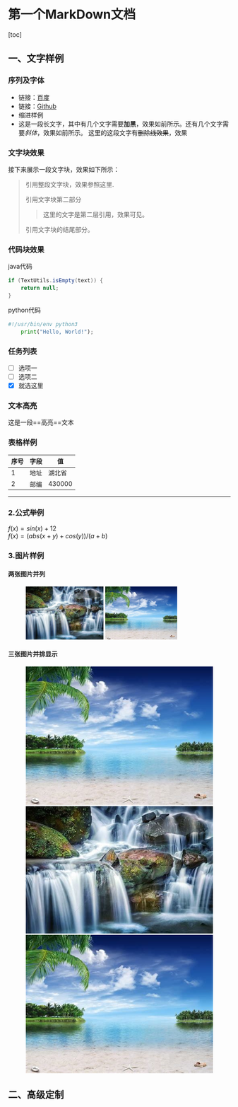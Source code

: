 
# 第一个MarkDown文档
[toc]
## 一、文字样例
### 序列及字体
  - 链接：[百度](https://www.baidu.com)
  - 链接：[Github](https://www.github.com)
  - 缩进样例  
  - 这是一段长文字，其中有几个文字需要**加黑**，效果如前所示。还有几个文字需要*斜体*，效果如前所示。 这里的这段文字有~~删除线效果~~，效果
### 文字块效果
接下来展示一段文字块，效果如下所示：
  > 引用整段文字块，效果参照这里.
  > 
  > 引用文字块第二部分
  > > 这里的文字是第二层引用，效果可见。
  > 
  > 引用文字块的结尾部分。
### 代码块效果
java代码
```java
if (TextUtils.isEmpty(text)) {
    return null;
}
```
python代码
```python
#!/usr/bin/env python3
    print("Hello, World!");
```
### 任务列表
- [ ] 选项一
- [ ] 选项二
- [x] 就选这里
### 文本高亮
这是一段==高亮==文本

### 表格样例  

|序号|字段|值|
|---|---|---|
|1|地址|湖北省|
|2|邮编|430000|

---

### 2.公式举例
$f(x)=sin(x)+12$  
$f(x)=(abs(x+y)+cos(y))/(a+b)$  


### 3.图片样例
#### 两张图片并列
<figure class="half">
    <img src="../res/pic/pic2.jpeg" height="120"> <img src="../res/pic/pic1.jpeg" height="120">
</figure>

#### 三张图片并排显示
<figure class="third">
    <img src="../res/pic/pic1.jpeg"><img src="../res/pic/pic2.jpeg"><img src="../res/pic/pic1.jpeg">
</figure>

## 二、高级定制
